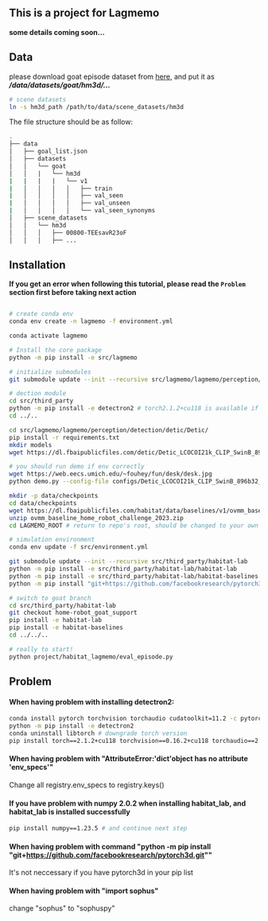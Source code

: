 
## This is a project for Lagmemo

**some details coming soon...**

## Data

please download goat episode dataset from [here](https://drive.google.com/file/d/1N0UbpXK3v7oTphC4LoDqlNeMHbrwkbPe/view?usp=sharing), and put it as ***/data/datasets/goat/hm3d/...***

```bash
# scene datasets
ln -s hm3d_path /path/to/data/scene_datasets/hm3d

```

The file structure should be as follow:

```bash
.
├── data
│   ├── goal_list.json
│   ├── datasets
│   │   └── goat
│   │   |   └── hm3d
|   |   |   |   └── v1
|   │   │   │   │   ├── train
|   │   │   │   │   ├── val_seen
|   │   │   │   │   ├── val_unseen
|   │   │   │   │   └── val_seen_synonyms
│   ├── scene_datasets
│   │   └── hm3d
│   │   │   ├── 00800-TEEsavR23oF
│   │   │   ├── ...
```

## Installation

**If you get an error when following this tutorial, please read the `Problem` section first before taking next action**

```bash

# create conda env
conda env create -n lagmemo -f environment.yml

conda activate lagmemo

# Install the core package
python -m pip install -e src/lagmemo

# initialize submodules
git submodule update --init --recursive src/lagmemo/lagmemo/perception/detection/detic/Detic src/third_party/detectron2 src/third_party/contact_graspnet src/lagmemo/lagmemo/agent/imagenav_agent/SuperGluePretrainedNetwork

# dection module
cd src/third_party
python -m pip install -e detectron2 # torch2.1.2+cu118 is available if get error here, and some mistake maybe caused by cpu version torch, please pay attention, refer to Problem section
cd ../..

cd src/lagmemo/lagmemo/perception/detection/detic/Detic/
pip install -r requirements.txt
mkdir models
wget https://dl.fbaipublicfiles.com/detic/Detic_LCOCOI21k_CLIP_SwinB_896b32_4x_ft4x_max-size.pth -O models/Detic_LCOCOI21k_CLIP_SwinB_896b32_4x_ft4x_max-size.pth --no-check-certificate

# you should run demo if env correctly
wget https://web.eecs.umich.edu/~fouhey/fun/desk/desk.jpg
python demo.py --config-file configs/Detic_LCOCOI21k_CLIP_SwinB_896b32_4x_ft4x_max-size.yaml --input desk.jpg --output out2.jpg --vocabulary custom --custom_vocabulary headphone,webcam,paper,coffe --confidence-threshold 0.3 --opts MODEL.WEIGHTS models/Detic_LCOCOI21k_CLIP_SwinB_896b32_4x_ft4x_max-size.pth

mkdir -p data/checkpoints
cd data/checkpoints
wget https://dl.fbaipublicfiles.com/habitat/data/baselines/v1/ovmm_baseline_home_robot_challenge_2023.zip
unzip ovmm_baseline_home_robot_challenge_2023.zip
cd LAGMEMO_ROOT # return to repo's root, should be changed to your own path

# simulation environment
conda env update -f src/environment.yml

git submodule update --init --recursive src/third_party/habitat-lab
python -m pip install -e src/third_party/habitat-lab/habitat-lab
python -m pip install -e src/third_party/habitat-lab/habitat-baselines
python -m pip install "git+https://github.com/facebookresearch/pytorch3d.git" # this is not neccessary if you have pytorch3d in your pip list

# switch to goat branch
cd src/third_party/habitat-lab
git checkout home-robot_goat_support
pip install -e habitat-lab
pip install -e habitat-baselines
cd ../../..

# really to start!
python project/habitat_lagmemo/eval_episode.py

```

## Problem

#### When having problem with installing detectron2:

```bash
conda install pytorch torchvision torchaudio cudatoolkit=11.2 -c pytorch # insatll torch2.5.1
python -m pip install -e detectron2
conda uninstall libtorch # downgrade torch version
pip install torch==2.1.2+cu118 torchvision==0.16.2+cu118 torchaudio==2.1.2+cu118 --index-url https://download.pytorch.org/whl/cu118 # install torch2.1.2 cu118 which is confirmed to be correct

```

#### When having problem with "AttributeError:'dict'object has no attribute 'env_specs'"

Change all registry.env_specs to registry.keys()

#### If you have problem with numpy 2.0.2 when installing habitat_lab, and habitat_lab is installed successfully

```bash
pip install numpy==1.23.5 # and continue next step
```

#### When having problem with command "python -m pip install "git+https://github.com/facebookresearch/pytorch3d.git""

It's not neccessary if you have pytorch3d in your pip list

#### When having problem with "import sophus"

change "sophus" to "sophuspy"